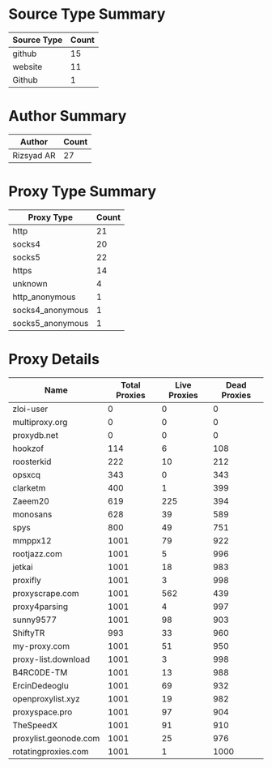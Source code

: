 # Source Type Summary

| Source Type | Count |
|-------------|-------|
| github | 15 |
| website | 11 |
| Github | 1 |


# Author Summary

| Author | Count |
|--------|-------|
| Rizsyad AR | 27 |


# Proxy Type Summary

| Proxy Type | Count |
|------------|-------|
| http | 21 |
| socks4 | 20 |
| socks5 | 22 |
| https | 14 |
| unknown | 4 |
| http_anonymous | 1 |
| socks4_anonymous | 1 |
| socks5_anonymous | 1 |


# Proxy Details

| Name | Total Proxies | Live Proxies | Dead Proxies |
|------|---------------|--------------|---------------|
| zloi-user | 0 | 0 | 0 |
| multiproxy.org | 0 | 0 | 0 |
| proxydb.net | 0 | 0 | 0 |
| hookzof | 114 | 6 | 108 |
| roosterkid | 222 | 10 | 212 |
| opsxcq | 343 | 0 | 343 |
| clarketm | 400 | 1 | 399 |
| Zaeem20 | 619 | 225 | 394 |
| monosans | 628 | 39 | 589 |
| spys | 800 | 49 | 751 |
| mmppx12 | 1001 | 79 | 922 |
| rootjazz.com | 1001 | 5 | 996 |
| jetkai | 1001 | 18 | 983 |
| proxifly | 1001 | 3 | 998 |
| proxyscrape.com | 1001 | 562 | 439 |
| proxy4parsing | 1001 | 4 | 997 |
| sunny9577 | 1001 | 98 | 903 |
| ShiftyTR | 993 | 33 | 960 |
| my-proxy.com | 1001 | 51 | 950 |
| proxy-list.download | 1001 | 3 | 998 |
| B4RC0DE-TM | 1001 | 13 | 988 |
| ErcinDedeoglu | 1001 | 69 | 932 |
| openproxylist.xyz | 1001 | 19 | 982 |
| proxyspace.pro | 1001 | 97 | 904 |
| TheSpeedX | 1001 | 91 | 910 |
| proxylist.geonode.com | 1001 | 25 | 976 |
| rotatingproxies.com | 1001 | 1 | 1000 |
